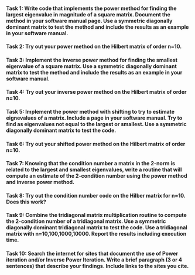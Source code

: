 #### Task 1: Write code that implements the power method for finding the largest eigenvalue in magnitude of a square matrix. Document the method in your software manual page. Use a symmetric diagonally dominant matrix to test the method and include the results as an example in your software manual.

#### Task 2: Try out your power method on the Hilbert matrix of order n=10.

#### Task 3: Implement the inverse power method for finding the smallest eigenvalue of a square matrix. Use a symmetric diagonally dominant matrix to test the method and include the results as an example in your software manual.

#### Task 4: Try out your inverse power method on the Hilbert matrix of order n=10.

#### Task 5: Implement the power method with shifting to try to estimate eignevalues of a matrix. Include a page in your software manual. Try to find as eigenvalues not equal to the largest or smallest. Use a symmetric diagonally dominant matrix to test the code.

#### Task 6: Try out your shifted power method on the Hilbert matrix of order n=10.

#### Task 7: Knowing that the condition number a matrix in the 2-norm is related to the largest and smallest eigenvalues, write a routine that will compute an estimate of the 2-condition number using the power method and inverse power method.

#### Task 8: Try out the condition number code on the Hilber matrix for n=10. Does this work?

#### Task 9: Combine the tridiagonal matrix multiplication routine to compute the 2-condition number of a tridiagonal matrix. Use a symmetric diagonally dominant tridiagonal matrix to test the code. Use a tridiagonal matrix with n=10,100,1000,10000. Report the results including execution time.

#### Task 10: Search the internet for sites that document the use of Power iteration and/or Inverse Power Iteration. Write a brief paragraph (3 or 4 sentences) that describe your findings. Include links to the sites you cite.
